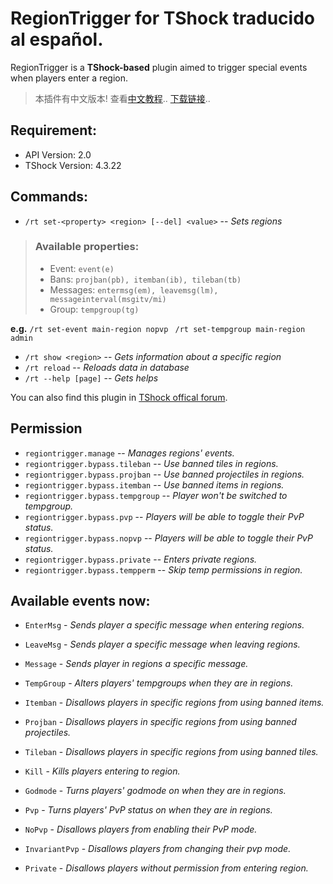 # RegionTrigger for TShock traducido al español.

RegionTrigger is a **TShock-based** plugin aimed to trigger special events when players enter a region.

> 本插件有中文版本! 查看[中文教程][cn].. [下载链接][cndown]..

## Requirement:
- API Version: 2.0
- TShock Version: 4.3.22

## Commands:
- `/rt set-<property> <region> [--del] <value>` -- *Sets regions*
>  ### Available properties:
>  - Event: `event(e)`
>  - Bans: `projban(pb), itemban(ib), tileban(tb)`
>  - Messages: `entermsg(em), leavemsg(lm), messageinterval(msgitv/mi)`
>  - Group: `tempgroup(tg)`

  **e.g.** `/rt set-event main-region nopvp`
          ` /rt set-tempgroup main-region admin`
  
- `/rt show <region>` -- *Gets information about a specific region*
- `/rt reload` -- *Reloads data in database*
- `/rt --help [page]` -- *Gets helps*

You can also find this plugin in [TShock offical forum][tshockco].

## Permission
- `regiontrigger.manage` -- *Manages regions' events.*
- `regiontrigger.bypass.tileban` -- *Use banned tiles in regions.*
- `regiontrigger.bypass.projban` -- *Use banned projectiles in regions.*
- `regiontrigger.bypass.itemban` -- *Use banned items in regions.*
- `regiontrigger.bypass.tempgroup` -- *Player won't be switched to tempgroup.*
- `regiontrigger.bypass.pvp` -- *Players will be able to toggle their PvP status.*
- `regiontrigger.bypass.nopvp` -- *Players will be able to toggle their PvP status.*
- `regiontrigger.bypass.private` -- *Enters private regions.*
- `regiontrigger.bypass.tempperm` -- *Skip temp permissions in region.*

## Available events now:
- `EnterMsg` - *Sends player a specific message when entering regions.*
- `LeaveMsg` - *Sends player a specific message when leaving regions.*
- `Message` - *Sends player in regions a specific message.*
- `TempGroup` - *Alters players' tempgroups when they are in regions.*
- `Itemban` - *Disallows players in specific regions from using banned items.*
- `Projban` - *Disallows players in specific regions from using banned projectiles.*
- `Tileban` - *Disallows players in specific regions from using banned tiles.*
- `Kill` - *Kills players entering to region.*
- `Godmode` - *Turns players' godmode on when they are in regions.*
- `Pvp` - *Turns players' PvP status on when they are in regions.*
- `NoPvp` - *Disallows players from enabling their PvP mode.*
- `InvariantPvp` - *Disallows players from changing their pvp mode.*
- `Private` - *Disallows players without permission from entering region.*

   [tshockco]: <https://tshock.co/xf/index.php?resources/regiontrigger.157/>
   [cn]: <https://github.com/mistzzt/RegionTrigger/blob/cn/README.md>
   [cndown]: <https://github.com/mistzzt/RegionTrigger/releases>
